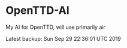 # OpenTTD-AI
My AI for OpenTTD, will use primarily air

Latest backup: Sun Sep 29 22:36:01 UTC 2019
